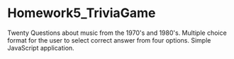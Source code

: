 # Homework5_TriviaGame
Twenty Questions about music from the 1970's and 1980's.  Multiple choice format for the user to select correct answer from four options.  Simple JavaScript application.
